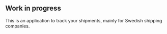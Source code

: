 ## Work in progress
This is an application to track your shipments, mainly for Swedish shipping companies.